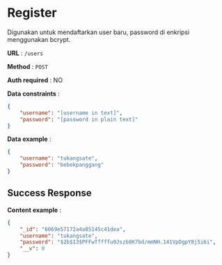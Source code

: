 # Register

Digunakan untuk mendaftarkan user baru, password di enkripsi menggunakan bcrypt.

**URL** : `/users`

**Method** : `POST`

**Auth required** : NO

**Data constraints** :

```json
{
    "username": "[username in text]",
    "password": "[password in plain text]"
}
```

**Data example** :

```json
{
    "username": "tukangsate",
    "password": "bebekpanggang"
}
```

## Success Response

**Content example** :

```json
{
    "_id": "6069e57172a4a85145c41dea",
    "username": "tukangsate",
    "password": "$2b$13$PFFwTffffu0Jszb8K7bd/mmNH.141VpDgpY8j5i6i",
    "__v": 0
}
```

